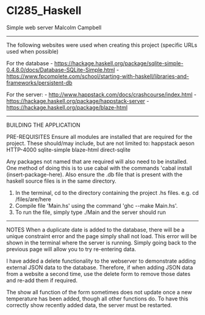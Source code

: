 # CI285_Haskell
Simple web server
Malcolm Campbell
********************************
The following websites were used when creating this project (specific URLs used when possible)

For the database - https://hackage.haskell.org/package/sqlite-simple-0.4.8.0/docs/Database-SQLite-Simple.html
                 - https://www.fpcomplete.com/school/starting-with-haskell/libraries-and-frameworks/persistent-db
                 
                 
For the server: - http://www.happstack.com/docs/crashcourse/index.html
                - https://hackage.haskell.org/package/happstack-server 
                - https://hackage.haskell.org/package/blaze-html

********************************
BUILDING THE APPLICATION

PRE-REQUISITES
Ensure all modules are installed that are required for the project. These should/may include, but are not limited to:
happstack
aeson
HTTP-4000
sqlite-simple
blaze-html
direct-sqlite

Any packages not named that are required will also need to be installed. One method of doing this is to use cabal with the commands 'cabal install (insert-package-here). Also ensure the .db file that is present with the haskell source files is in the same directory. 

1. In the terminal, cd to the directory containing the project .hs files. e.g. cd /files/are/here
2. Compile file 'Main.hs' using the command 'ghc --make Main.hs'.
3. To run the file, simply type ./Main and the server should run

*********************************
NOTES
When a duplicate date is added to the database, there will be a unique constraint error and the page simply shall not load. This error will be shown in the terminal where the server is running. Simply going back to the previous page will allow you to try re-entering data. 

I have added a delete functionality to the webserver to demonstrate adding external JSON data to the database. Therefore, if when adding JSON data from a website a second time, use the delete form to remove those dates and re-add them if required.

The show all function of the form sometimes does not update once a new temperature has been added, though all other functions do. To have this correctly show recently added data, the server must be restarted. 

